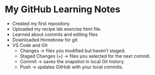 # My GitHub Learning Notes
- Created my first repository.
- Uploaded my recipe lab exercise html file.
- Learned about commits and editing files
- Downloaded Homebrew for git
- VS Code and Git
    - Changes → files you modified but haven’t staged.
    - Staged Changes (+) → files you selected for the next commit.
    - Commit → saves the snapshot in local Git history.
    - Push → updates GitHub with your local commits.
